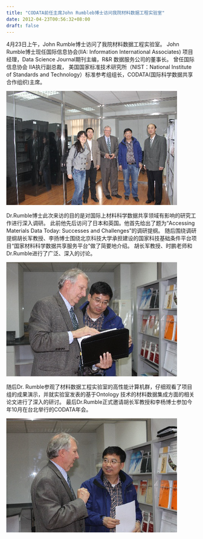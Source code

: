 ```yaml
---
title: "CODATA前任主席John Rumbleb博士访问我院材料数据工程实验室"
date: 2012-04-23T00:56:32+08:00
draft: false
---
```


4月23日上午，John Rumble博士访问了我院材料数据工程实验室。
John Rumble博士现任国际信息协会(IIA: Information International Associates) 项目经理，Data Science Journal期刊主编，R&R 数据服务公司的董事长。
曾任国际信息协会 IIA执行副总裁， 美国国家标准技术研究所（NIST：National Institute of Standards and Technology）标准参考组组长，CODATA(国际科学数据共享合作组织)主席。

![](/archived/news/newsimg/2012-04-23-01.jpg)

Dr.Rumble博士此次来访的目的是对国际上材料科学数据共享领域有影响的研究工作进行深入调研。
此前他先后访问了日本和英国。他首先给出了题为“Accessing Materials Data Today: Successes and Challenges”的调研提纲。
随后围绕调研提纲胡长军教授、李扬博士围绕北京科技大学承担建设的国家科技基础条件平台项目“国家材料科学数据共享服务平台”做了简要地介绍。
胡长军教授、时鹏老师和Dr.Rumble进行了广泛、深入的讨论。

![](/archived/news/newsimg/2012-04-23-02.jpg)

随后Dr. Rumble参观了材料数据工程实验室的高性能计算机群，仔细观看了项目组的成果演示，并就实验室发表的基于Ontology 技术的材料数据集成方面的相关论文进行了深入的研讨。
最后Dr.Rumble正式邀请胡长军教授和李杨博士参加今年10月在台北举行的CODATA年会。

![](/archived/news/newsimg/2012-04-23-03.jpg)
